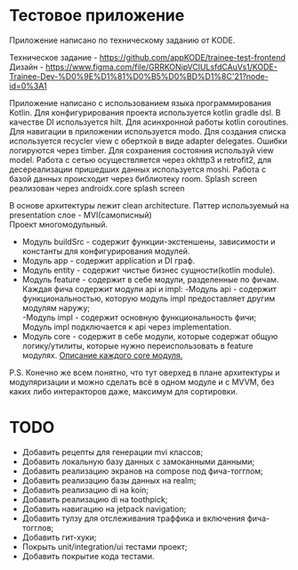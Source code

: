 # Тестовое приложение
Приложение написано по техническому заданию от KODE.

Техническое задание - https://github.com/appKODE/trainee-test-frontend  
Дизайн - https://www.figma.com/file/GRRKONipVClULsfdCAuVs1/KODE-Trainee-Dev-%D0%9E%D1%81%D0%B5%D0%BD%D1%8C'21?node-id=0%3A1

Приложение написано с использованием языка программирования Kotlin.
Для конфигурирования проекта используется kotlin gradle dsl.
В качестве DI используется hilt. Для асинхронной работы kotlin coroutines.
Для навигации в приложении используется modo.
Для создания списка используется recycler view с оберткой в виде adapter delegates.
Ошибки логируются через timber. Для сохранения состояния используй view model. 
Работа с сетью осуществляется через okhttp3 и retrofit2, для десереализации пришедших данных используется moshi.
Работа с базой данных происходит через библиотеку room. 
Splash screen реализован через androidx.core splash screen

В основе архитектуры лежит clean architecture. Паттер используемый на presentation слое - MVI(самописный)  
Проект многомодульный.
- Модуль buildSrc - содержит функции-экстеншены, зависимости и константы для конфигурирования модулей.   
- Модуль app - содержит application и DI граф.  
- Модуль entity - содержит чистые бизнес сущности(kotlin module).  
- Модуль feature - содержит в себе модули, разделенные по фичам. Каждая фича содержит модули
api и impl:
  -Модуль api - содержит функциональностью, которую модуль impl предоставляет другим модулям наружу;  
  -Модуль impl - содержит основную функциональность фичи;  
   Модуль impl подключается к api через implementation.  
- Модуль core - содержит в себе модули, которые содержат общую логику/утилиты, которые нужно переиспользовать
в feature модулях. [Описание каждого core модуля.](./core/CORE.md)
  
P.S. Конечно же всем понятно, что тут оверхед в плане архитектуры и модуляризации и можно сделать 
всё в одном модуле и с MVVM, без каких либо интеракторов даже, максимум для сортировки.  
  
# TODO
- Добавить рецепты для генерации mvi классов;  
- Добавить локальную базу данных с замоканными данными;  
- Добавить реализацию экранов на compose под фича-тогглом;  
- Добавить реализацию базы данных на realm;  
- Добавить реализацию di на koin;  
- Добавить реализацию di на toothpick;  
- Добавить навигацию на jetpack navigation;  
- Добавить тулзу для отслеживания траффика и включения фича-тогглов;  
- Добавить гит-хуки;  
- Покрыть unit/integration/ui тестами проект;  
- Добавить покрытие кода тестами.  